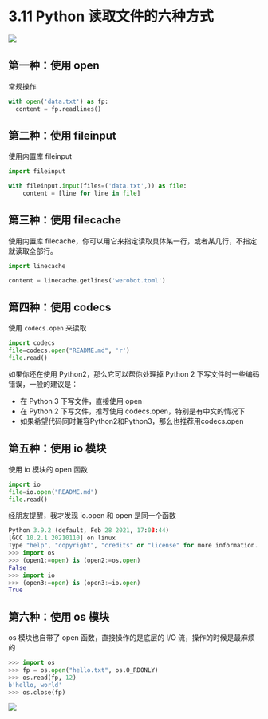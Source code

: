 # 3.11 Python 读取文件的六种方式

![](https://image.iswbm.com/20200804124133.png)

## 第一种：使用 open

常规操作

```python
with open('data.txt') as fp:
  content = fp.readlines()
```

## 第二种：使用 fileinput

使用内置库 fileinput

```python
import fileinput

with fileinput.input(files=('data.txt',)) as file:
    content = [line for line in file]
```

## 第三种：使用 filecache

使用内置库 filecache，你可以用它来指定读取具体某一行，或者某几行，不指定就读取全部行。

```python
import linecache

content = linecache.getlines('werobot.toml')
```

## 第四种：使用 codecs

使用 `codecs.open` 来读取

```python
import codecs
file=codecs.open("README.md", 'r')
file.read()
```

如果你还在使用 Python2，那么它可以帮你处理掉 Python 2 下写文件时一些编码错误，一般的建议是：

-   在 Python 3 下写文件，直接使用 open
-   在 Python 2 下写文件，推荐使用 codecs.open，特别是有中文的情况下
-   如果希望代码同时兼容Python2和Python3，那么也推荐用codecs.open 

## 第五种：使用 io 模块

使用 io 模块的 open 函数

```python
import io
file=io.open("README.md")
file.read()
```

经朋友提醒，我才发现 io.open 和 open 是同一个函数

```python
Python 3.9.2 (default, Feb 28 2021, 17:03:44) 
[GCC 10.2.1 20210110] on linux
Type "help", "copyright", "credits" or "license" for more information.
>>> import os
>>> (open1:=open) is (open2:=os.open)
False
>>> import io
>>> (open3:=open) is (open3:=io.open)
True
```

## 第六种：使用 os 模块

os 模块也自带了 open 函数，直接操作的是底层的 I/O 流，操作的时候是最麻烦的

```python
>>> import os
>>> fp = os.open("hello.txt", os.O_RDONLY)
>>> os.read(fp, 12)
b'hello, world'
>>> os.close(fp)
```



![](https://image.iswbm.com/20200607174235.png)